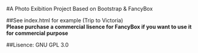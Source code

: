 #A Photo Exibition Project Based on Bootstrap & FancyBox  
  
##See index.html for example (Trip to Victoria)  
**Please purchase a commercial lisence for FancyBox if you want to use it for commercial purpose**  
  
##Lisence: GNU GPL 3.0  